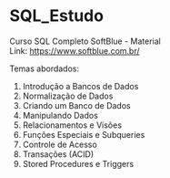 # SQL_Estudo
Curso SQL Completo SoftBlue - Material<br>
Link: https://www.softblue.com.br/

Temas abordados: <br>
1) Introdução a Bancos de Dados
2) Normalização de Dados
3) Criando um Banco de Dados
4) Manipulando Dados
5) Relacionamentos e Visões
6) Funções Especiais e Subqueries
7) Controle de Acesso
8) Transações (ACID)
9) Stored Procedures e Triggers
